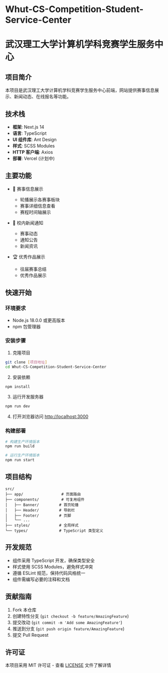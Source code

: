 # Whut-CS-Competition-Student-Service-Center

# 武汉理工大学计算机学科竞赛学生服务中心

## 项目简介

本项目是武汉理工大学计算机学科竞赛学生服务中心前端，网站提供赛事信息展示、新闻动态、在线报名等功能。

## 技术栈

- **框架**: Next.js 14
- **语言**: TypeScript
- **UI 组件库**: Ant Design
- **样式**: SCSS Modules
- **HTTP 客户端**: Axios
- **部署**: Vercel (计划中)

## 主要功能

- 🎯 赛事信息展示
  - 轮播展示各赛事板块
  - 赛事详细信息查看
  - 赛程时间轴展示

- 📢 校内新闻通知
  - 赛事动态
  - 通知公告
  - 新闻资讯

- 🏆 优秀作品展示
  - 往届赛事总结
  - 优秀作品展示

## 快速开始

### 环境要求

- Node.js 18.0.0 或更高版本
- npm 包管理器

### 安装步骤

1. 克隆项目
```bash
git clone [项目地址]
cd Whut-CS-Competition-Student-Service-Center
```

2. 安装依赖
```bash
npm install
```

3. 运行开发服务器
```bash
npm run dev
```

4. 打开浏览器访问 [http://localhost:3000](http://localhost:3000)

### 构建部署

```bash
# 构建生产环境版本
npm run build

# 运行生产环境版本
npm run start
```

## 项目结构

```
src/
├── app/                 # 页面路由
├── components/          # 可复用组件
│   ├── Banner/         # 首页轮播
│   ├── Header/         # 导航栏
│   ├── Footer/         # 页脚
│   └── ...
├── styles/             # 全局样式
└── types/              # TypeScript 类型定义
```

## 开发规范

- 组件采用 TypeScript 开发，确保类型安全
- 样式使用 SCSS Modules，避免样式冲突
- 遵循 ESLint 规范，保持代码风格统一
- 组件需编写必要的注释和文档

## 贡献指南

1. Fork 本仓库
2. 创建特性分支 (`git checkout -b feature/AmazingFeature`)
3. 提交改动 (`git commit -m 'Add some AmazingFeature'`)
4. 推送到分支 (`git push origin feature/AmazingFeature`)
5. 提交 Pull Request


## 许可证

本项目采用 MIT 许可证 - 查看 [LICENSE](LICENSE) 文件了解详情
